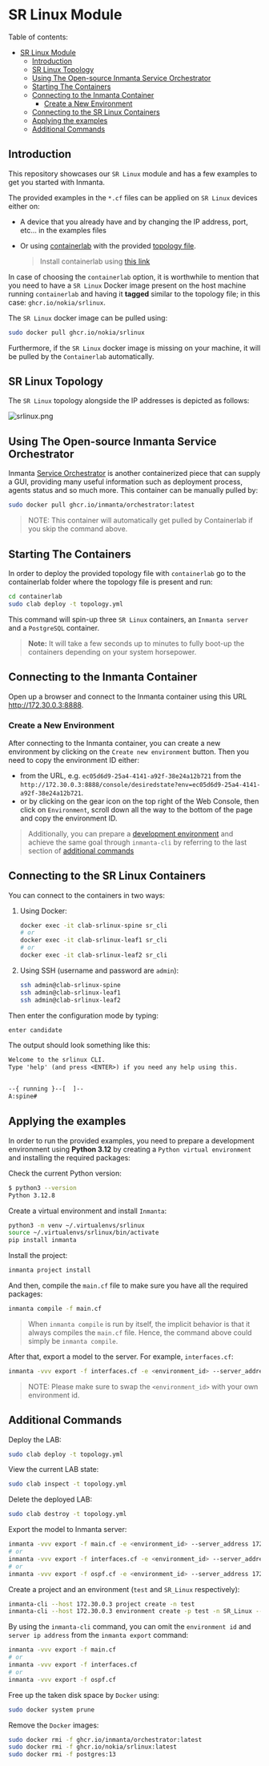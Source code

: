 # SR Linux Module

Table of contents:

- [SR Linux Module](#sr-linux-module)
  - [Introduction](#introduction)
  - [SR Linux Topology](#sr-linux-topology)
  - [Using The Open-source Inmanta Service Orchestrator](#using-the-open-source-inmanta-service-orchestrator)
  - [Starting The Containers](#starting-the-containers)
  - [Connecting to the Inmanta Container](#connecting-to-the-inmanta-container)
    - [Create a New Environment](#create-a-new-environment)
  - [Connecting to the SR Linux Containers](#connecting-to-the-sr-linux-containers)
  - [Applying the examples](#applying-the-examples)
  - [Additional Commands](#additional-commands)

## Introduction

This repository showcases our `SR Linux` module and has a few examples to get you started with Inmanta.

The provided examples in the `*.cf` files can be applied on `SR Linux` devices either on:

- A device that you already have and by changing the IP address, port, etc... in the examples files
- Or using [containerlab](https://containerlab.srlinux.dev/) with the provided [topology file](containerlab/topology.yml).

  > Install containerlab using [this link](https://containerlab.dev/install)

In case of choosing the `containerlab` option, it is worthwhile to mention that you need to have a `SR Linux` Docker image present on the host machine running `containerlab` and having it **tagged** similar to the topology file; in this case: `ghcr.io/nokia/srlinux`.

The `SR Linux` docker image can be pulled using:

```bash
sudo docker pull ghcr.io/nokia/srlinux
```

Furthermore, if the `SR Linux` docker image is missing on your machine, it will be pulled by the `Containerlab` automatically.

## SR Linux Topology

The `SR Linux` topology alongside the IP addresses is depicted as follows:

![srlinux.png](containerlab/srlinux.png)

## Using The Open-source Inmanta Service Orchestrator

Inmanta [Service Orchestrator](https://inmanta.com/service-orchestrator/) is another containerized piece that can supply a GUI, providing many useful information such as deployment process, agents status and so much more. This container can be manually pulled by:

```bash
sudo docker pull ghcr.io/inmanta/orchestrator:latest
```

> NOTE: This container will automatically get pulled by Containerlab if you skip the command above.

## Starting The Containers

In order to deploy the provided topology file with `containerlab` go to the containerlab folder where the topology file is present and run:

```bash
cd containerlab
sudo clab deploy -t topology.yml
```

This command will spin-up three `SR Linux` containers, an `Inmanta server` and a `PostgreSQL` container.

> **Note:** It will take a few seconds up to minutes to fully boot-up the containers depending on your system horsepower.

## Connecting to the Inmanta Container

Open up a browser and connect to the Inmanta container using this URL <http://172.30.0.3:8888>.

### Create a New Environment

After connecting to the Inmanta container, you can create a new environment by clicking on the `Create new environment` button. Then you need to copy the environment ID either:

- from the URL, e.g. `ec05d6d9-25a4-4141-a92f-38e24a12b721` from the `http://172.30.0.3:8888/console/desiredstate?env=ec05d6d9-25a4-4141-a92f-38e24a12b721`.
- or by clicking on the gear icon on the top right of the Web Console, then click on `Environment`, scroll down all the way to the bottom of the page and copy the environment ID.

> Additionally, you can prepare a [development environment](#applying-the-examples) and achieve the same goal through `inmanta-cli` by referring to the last section of [additional commands](#additional-commands)

## Connecting to the SR Linux Containers

You can connect to the containers in two ways:

1. Using Docker:

   ```bash
   docker exec -it clab-srlinux-spine sr_cli
   # or
   docker exec -it clab-srlinux-leaf1 sr_cli
   # or
   docker exec -it clab-srlinux-leaf2 sr_cli
   ```

2. Using SSH (username and password are `admin`):

   ```bash
   ssh admin@clab-srlinux-spine
   ssh admin@clab-srlinux-leaf1
   ssh admin@clab-srlinux-leaf2
   ```

Then enter the configuration mode by typing:

```bash
enter candidate
```

The output should look something like this:

```txt
Welcome to the srlinux CLI.
Type 'help' (and press <ENTER>) if you need any help using this.


--{ running }--[  ]--
A:spine#
```

## Applying the examples

In order to run the provided examples, you need to prepare a development environment using **Python 3.12** by creating a `Python virtual environment` and installing the required packages:

Check the current Python version:

```bash
$ python3 --version
Python 3.12.8
```

Create a virtual environment and install `Inmanta`:

```bash
python3 -m venv ~/.virtualenvs/srlinux
source ~/.virtualenvs/srlinux/bin/activate
pip install inmanta
```

Install the project:

```bash
inmanta project install
```

And then, compile the `main.cf` file to make sure you have all the required packages:

```bash
inmanta compile -f main.cf
```

> When `inmanta compile` is run by itself, the implicit behavior is that it always compiles the `main.cf` file. Hence, the command above could simply be `inmanta compile`.

After that, export a model to the server. For example, `interfaces.cf`:

```bash
inmanta -vvv export -f interfaces.cf -e <environment_id> --server_address 172.30.0.3
```

> NOTE: Please make sure to swap the `<environment_id>` with your own environment id.

## Additional Commands

Deploy the LAB:

```sh
sudo clab deploy -t topology.yml
```

View the current LAB state:

```sh
sudo clab inspect -t topology.yml
```

Delete the deployed LAB:

```sh
sudo clab destroy -t topology.yml
```

Export the model to Inmanta server:

```sh
inmanta -vvv export -f main.cf -e <environment_id> --server_address 172.30.0.3
# or
inmanta -vvv export -f interfaces.cf -e <environment_id> --server_address 172.30.0.3
# or
inmanta -vvv export -f ospf.cf -e <environment_id> --server_address 172.30.0.3
```

Create a project and an environment (`test` and `SR_Linux` respectively):

```bash
inmanta-cli --host 172.30.0.3 project create -n test
inmanta-cli --host 172.30.0.3 environment create -p test -n SR_Linux --save
```

By using the `inmanta-cli` command, you can omit the `environment id` and `server ip address` from the `inmanta export` command:

```bash
inmanta -vvv export -f main.cf
# or
inmanta -vvv export -f interfaces.cf
# or
inmanta -vvv export -f ospf.cf
```

Free up the taken disk space by `Docker` using:

```bash
sudo docker system prune
```

Remove the `Docker` images:

```bash
sudo docker rmi -f ghcr.io/inmanta/orchestrator:latest
sudo docker rmi -f ghcr.io/nokia/srlinux:latest
sudo docker rmi -f postgres:13
```
